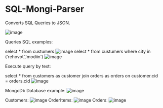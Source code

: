 # SQL-Mongi-Parser
Converts SQL Queries to JSON.

![image](https://user-images.githubusercontent.com/72870423/186673927-dd775a39-ffaf-48df-af1f-a3af119d03b3.png)

Queries SQL examples:

select * from custumers
![image](https://user-images.githubusercontent.com/72870423/186674095-d10e8f41-c67d-472f-bd20-bf4ce3ded45f.png)
select * from custumers where city in ('rehovot','modiin')
![image](https://user-images.githubusercontent.com/72870423/186677696-69071706-c3bf-4cb9-be02-149874a1a3fc.png)

Execute query by text:

select * from customers as customer join orders as orders on customer.cid = orders.cid
![image](https://user-images.githubusercontent.com/72870423/186677780-2050ac56-9108-49e3-bd99-12db02ccd782.png)

MongoDb Database example:
![image](https://user-images.githubusercontent.com/72870423/186677353-06b93448-9c83-41f3-a114-b1bfd08818b3.png)

Customers:
![image](https://user-images.githubusercontent.com/72870423/186676098-e94a7b64-8f25-4408-aad5-2265549c0a8d.png)
OrderItems:
![image](https://user-images.githubusercontent.com/72870423/186676213-5206ab6a-d6ff-4341-8448-dee14d98f591.png)
Orders:
![image](https://user-images.githubusercontent.com/72870423/186676170-f2fd7798-120b-4ae3-bb87-ce86d8f0bfa4.png)
